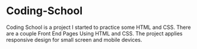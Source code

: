 # Coding-School
Coding School is a project I started to practice some HTML and CSS. There are a couple Front End Pages Using HTML and CSS. 
The project applies responsive design for small screen and mobile devices.
